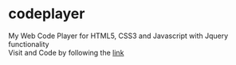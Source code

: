 # codeplayer
My Web Code Player for HTML5, CSS3 and Javascript with Jquery functionality<br />
Visit and Code by following the [link](https://kashif-raza2019.github.io/codeplayer/)
